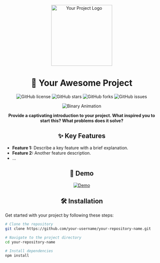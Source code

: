 <!-- Project Title -->
<p align="center">
  <img src="your-logo.png" alt="Your Project Logo" width="200" height="200">
</p>
<h1 align="center">🌟 Your Awesome Project</h1>

<!-- Badges -->
<p align="center">
  <img alt="GitHub license" src="https://img.shields.io/github/license/your-username/your-repository-name.svg?style=flat-square">
  <img alt="GitHub stars" src="https://img.shields.io/github/stars/your-username/your-repository-name.svg?style=flat-square">
  <img alt="GitHub forks" src="https://img.shields.io/github/forks/your-username/your-repository-name.svg?style=flat-square">
  <img alt="GitHub issues" src="https://img.shields.io/github/issues/your-username/your-repository-name.svg?style=flat-square">
</p>

<!-- Animated ASCII Art -->
<p align="center">
  <img src="animation.gif" alt="Binary Animation">
</p>

<!-- Project Overview -->
<p align="center">
  <b>Provide a captivating introduction to your project. What inspired you to start this? What problems does it solve?</b>
</p>

<!-- Key Features -->
<h2 align="center">✨ Key Features</h2>

- **Feature 1:** Describe a key feature with a brief explanation.
- **Feature 2:** Another feature description.
- ...

<!-- Demo Link -->
<h2 align="center">🚀 Demo</h2>

<p align="center">
  <a href="https://your-demo-link.com" target="_blank">
    <img src="demo.gif" alt="Demo">
  </a>
</p>

<!-- Installation -->
<h2 align="center">🛠️ Installation</h2>

Get started with your project by following these steps:

```bash
# Clone the repository
git clone https://github.com/your-username/your-repository-name.git

# Navigate to the project directory
cd your-repository-name

# Install dependencies
npm install
